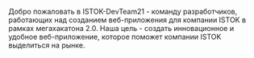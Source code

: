 Добро пожаловать в ISTOK-DevTeam21 - команду разработчиков, работающих над созданием веб-приложения для компании ISTOK в рамках мегахакатона 2.0. 
Наша цель - создать инновационное и удобное веб-приложение, которое поможет компании ISTOK выделиться на рынке.
